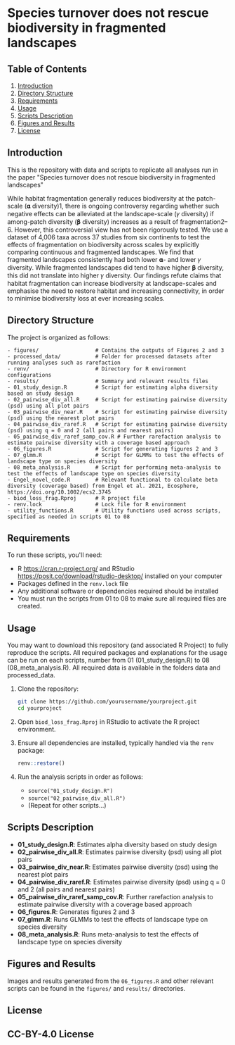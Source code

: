 
# Species turnover does not rescue biodiversity in fragmented landscapes
## Table of Contents

1. [Introduction](#introduction)
2. [Directory Structure](#directory-structure)
3. [Requirements](#requirements)
4. [Usage](#usage)
5. [Scripts Description](#scripts-description)
6. [Figures and Results](#figures-and-results)
7. [License](#license)

## Introduction

This is the repository with data and scripts to replicate all analyses run in the paper "Species turnover does not rescue biodiversity in fragmented landscapes"

While habitat fragmentation generally reduces biodiversity at the patch-scale (𝛂 diversity)1, there is ongoing controversy regarding whether such negative effects can be alleviated at the landscape-scale (𝛾 diversity) if among-patch diversity (𝛃 diversity) increases as a result of fragmentation2–6. However, this controversial view has not been rigorously tested. We use a dataset of 4,006 taxa across 37 studies from six continents to test the effects of fragmentation on biodiversity across scales by explicitly comparing continuous and fragmented landscapes. We find that fragmented landscapes consistently had both lower 𝛂- and lower 𝛾 diversity. While fragmented landscapes did tend to have higher 𝛃 diversity, this did not translate into higher 𝛾 diversity. Our findings refute claims that habitat fragmentation can increase biodiversity at landscape-scales and emphasise the need to restore habitat and increasing connectivity, in order to minimise biodiversity loss at ever increasing scales.

## Directory Structure

The project is organized as follows:

```
- figures/                  # Contains the outputs of Figures 2 and 3
- processed_data/           # Folder for processed datasets after running analyses such as rarefaction
- renv/                     # Directory for R environment configurations
- results/                  # Summary and relevant results files
- 01_study_design.R         # Script for estimating alpha diversity based on study design
- 02_pairwise_div_all.R     # Script for estimating pairwise diversity (psd) using all plot pairs
- 03_pairwise_div_near.R    # Script for estimating pairwise diversity (psd) using the nearest plot pairs
- 04_pairwise_div_raref.R   # Script for estimating pairwise diversity (psd) using q = 0 and 2 (all pairs and nearest pairs)
- 05_pairwise_div_raref_samp_cov.R # Further rarefaction analysis to estimate pairwise diversity with a coverage based approach
- 06_figures.R              # Script for generating figures 2 and 3
- 07_glmm.R                 # Script for GLMMs to test the effects of landscape type on species diversity
- 08_meta_analysis.R        # Script for performing meta-analysis to test the effects of landscape type on species diversity
- Engel_novel_code.R        # Relevant functional to calculate beta diversity (coverage based) from Engel et al. 2021, Ecosphere, https://doi.org/10.1002/ecs2.3745
- biod_loss_frag.Rproj      # R project file 
- renv.lock                 # Lock file for R environment
- utility_functions.R       # Utility functions used across scripts, specified as needed in scripts 01 to 08
```

## Requirements

To run these scripts, you'll need:

- R <https://cran.r-project.org/> and RStudio <https://posit.co/download/rstudio-desktop/> installed on your computer
- Packages defined in the `renv.lock` file
- Any additional software or dependencies required should be installed
- You must run the scripts from 01 to 08 to make sure all required files are created.

## Usage

You may want to download this repository (and associated R Project) to fully reproduce the scripts. All required packages and explanations for the usage can be run on each scripts, number from 01 (01_study_design.R) to 08 (08_meta_analysis.R). All required data is available in the folders data and processed_data. 

1. Clone the repository:

   ```bash
   git clone https://github.com/yourusername/yourproject.git
   cd yourproject
   ```

2. Open `biod_loss_frag.Rproj` in RStudio to activate the R project environment.

3. Ensure all dependencies are installed, typically handled via the `renv` package:

   ```R
   renv::restore()
   ```

4. Run the analysis scripts in order as follows:

   - `source("01_study_design.R")`
   - `source("02_pairwise_div_all.R")`
   - (Repeat for other scripts...)

## Scripts Description

- **01_study_design.R**: Estimates alpha diversity based on study design
- **02_pairwise_div_all.R**: Estimates pairwise diversity (psd) using all plot pairs
- **03_pairwise_div_near.R**: Estimates pairwise diversity (psd) using the nearest plot pairs
- **04_pairwise_div_raref.R**: Estimates pairwise diversity (psd) using q = 0 and 2 (all pairs and nearest pairs)
- **05_pairwise_div_raref_samp_cov.R**: Further rarefaction analysis to estimate pairwise diversity with a coverage based approach
- **06_figures.R**: Generates figures 2 and 3
- **07_glmm.R**: Runs GLMMs to test the effects of landscape type on species diversity
- **08_meta_analysis.R**: Runs meta-analysis to test the effects of landscape type on species diversity

## Figures and Results

Images and results generated from the `06_figures.R` and other relevant scripts can be found in the `figures/` and `results/` directories.

## License

CC-BY-4.0 License
---
